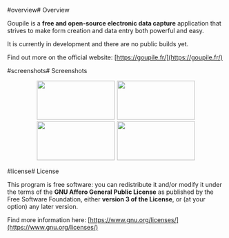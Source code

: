 <!-- Title: koromix.dev — Goupile
     Menu: Goupile
     Created: 2022-05-16 -->

#overview# Overview

Goupile is a **free and open-source electronic data capture** application that strives to make form creation and data entry both powerful and easy.

It is currently in development and there are no public builds yet.

Find out more on the official website: [https://goupile.fr/](https://goupile.fr/)

#screenshots# Screenshots

<p style="text-align: center;">
    <a href="https://goupile.fr/static/screenshots/editor.webp"><img src="https://goupile.fr/static/screenshots/editor.webp"
                                                                     width="180" height="90" style="border: 1px solid #eee;"/></a>
    <a href="https://goupile.fr/static/screenshots/data.webp"><img src="https://goupile.fr/static/screenshots/data.webp"
                                                                   width="180" height="90" style="border: 1px solid #eee;"/></a>
    <a href="https://goupile.fr/static/screenshots/overview.webp"><img src="https://goupile.fr/static/screenshots/overview.webp"
                                                                       width="180" height="90" style="border: 1px solid #eee;"/></a>
    <a href="https://goupile.fr/static/screenshots/tablet.webp"><img src="https://goupile.fr/static/screenshots/tablet.webp"
                                                                     width="180" height="90" style="border: 1px solid #eee;"/></a>
</p>

#license# License

This program is free software: you can redistribute it and/or modify it under the terms of the **GNU Affero General Public License** as published by the Free Software Foundation, either **version 3 of the License**, or (at your option) any later version.

Find more information here: [https://www.gnu.org/licenses/](https://www.gnu.org/licenses/)
